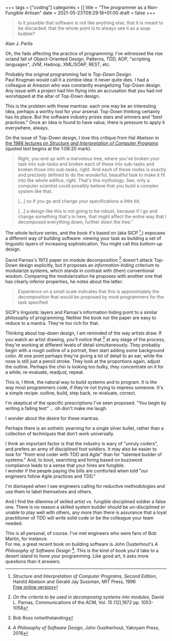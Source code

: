 +++
tags = ["coding"]
categories = []
title = "The programmer as a Non-Fungible Artisan"
date = 2021-05-23T09:29:18+01:00
draft = false
+++

> Is it possible that software is not like anything else, that it is meant to be
> discarded: that the whole point is to always see it as a soap bubble?

Alan J. Perlis

Oh, the fads affecting the practice of programming: I've witnessed the rise
or/and fall of Object-Oriented Design, Patterns, TDD, AOP, "scripting
languages", JVM, Hadoop, XML/SOAP, REST, etc.

Probably the original programming fad is *Top-Down Design*. \
Paul Krugman would call it a zombie idea: it never quite dies. I had a
colleague at Amazon who was constantly evangelizing Top-Down design. Any issue
with a project had him flying into an accusation that you had not worshipped at
the altar of Top-Down design.

This is the problem with these mantras: each one may be an interesting
idea, perhaps a worthy tool for your arsenal. Top-Down thinking certainly has
its place. But the software industry prizes stars and winners and "best
practices." Once an idea is found to have value, there is pressure to apply it
everywhere, always.

On the issue of Top-Down design, I love this critique from Hal Abelson in
[the 1986 lectures on *Structure and Interpretation of Computer Programs*](https://ocw.mit.edu/courses/electrical-engineering-and-computer-science/6-001-structure-and-interpretation-of-computer-programs-spring-2005/video-lectures/3a-henderson-escher-example/)
(quoted text begins at the 1:08:20 mark):

> Right, you end up with a marvelous tree, where you've broken your task into
> sub-tasks and broken each of these into sub-tasks and broken those into
> sub-tasks, right. And each of these nodes is exactly and precisely defined to do
> the wonderful, beautiful task to make it fit into the whole edifice, right.
> That's this mythology. See, only a computer scientist could possibly believe
> that you build a complex system like that.
>
> […] so if you go and change your specifications a little bit,
>
> […] a design like this is not going to be robust,
> because if I go and change something that's in here, that might affect the
> entire way that I decomposed everything down, further down the tree."

The whole lecture series, and the book it's based on (aka SICP [^1],)
espouses a different way of building
software: viewing your task as building a set of linguistic layers of increasing
sophistication. You might call this *bottom-up* design.

David Parnas's 1972 paper on module decomposition [^2]
doesn't attack Top-Down design explicitly, but it proposes an *information-hiding*
criterium to modularize systems, which stands in contrast with (then) conventional
wisdom. Comparing the modularization he proposes with another one
that has clearly inferior properties, he notes about the latter:

> Experience on a small scale indicates that this is approximately the
> decomposition that would be proposed by most programmers for the task
> specified

SICP's linguistic layers and Parnas's information hiding point to a similar
philosophy of programming. Neither the book nor the paper are easy
to reduce to a mantra. They're too rich for that.

Thinking about top-down design, I am reminded of the way artists draw. If you
watch an artist drawing, you'll notice that [^3] at any
stage of the process, they're working at different levels of detail
simultaneously. They probably begin with a rough outline of a portrait, then
start adding some background color. At one point perhaps they're giving a
lot of detail to an ear, while the nose is still just a pencil stroke. They look
at the proportions again, adjust the outline. Perhaps the chin is looking too
bulky, they concentrate on it for a while; re-evaluate, readjust, repeat.

This is, I think, the natural way to build systems and to program. It is the way most
programmers code, if they're not trying to impress someone. It's a simple recipe:
outline, build, step back, re-evaluate, correct.

I'm skeptical of the specific prescriptions I've seen proposed. "You begin
by writing a failing test" … oh don't make me laugh.

I wonder about the desire for these mantras.

Perhaps there is an esthetic yearning for a single silver bullet, rather
than a collection of techniques that don't work universally.

I think an important factor is that the industry is wary of
"unruly coders", and prefers an army of disciplined foot soldiers. It may also
be easier to look for "front-end coder with TDD and Agile" than for
"talented builder of systems." And, to boot, searching and hiring based on
buzzword compliance leads to a sense that your hires are fungible. \
I wonder if the people paying the bills are comforted when told "our engineers
follow Agile practices and TDD."

I'm dismayed when I see engineers calling for reductive methodologies and use
them to label themselves and others.

And I find the dilemma of skilled artist vs. fungible disciplined soldier a false
one.  There is no reason a skilled system builder should be un-disciplined or
unable to play well with others, any more than there is assurance that a loyal
practitioner of TDD will write solid code or be the colleague your team needed.

This is all personal, of course. I've met engineers who were fans of Bob Martin,
for instance. \
For me, a great recent book on building software is John Ousterhout's
*A Philosophy of Software Design* [^4].
This is the kind of book you'd take to a desert island to hone your programming.
Like good art, it asks more questions than it answers.

[^1]: *Structure and Interpretation of Computer Programs, Second Edition*,
  Harold Abelson and Gerald Jay Sussman, MIT Press, 1996 \
[Free online version](https://mitpress.mit.edu/sites/default/files/sicp/index.html)

[^2]: *On the criteria to be used in decomposing systems into modules*,
  David L. Parnas, Communications of the ACM, Vol. 15 (12),1972 pp. 1053-1058

[^3]: Bob Ross notwithstanding

[^4]: *A Philosophy of Software Design*, John Oustherhout, Yaknyam Press, 2018

